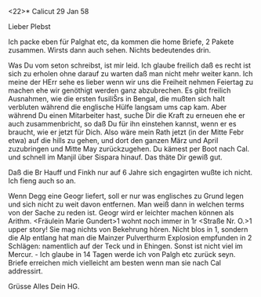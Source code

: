 <22>* Calicut 29 Jan 58

Lieber Plebst

Ich packe eben für Palghat etc, da kommen die home Briefe, 2 Pakete zusammen. Wirsts dann auch sehen. Nichts bedeutendes drin.

Was Du vom seton schreibst, ist mir leid. Ich glaube freilich daß es recht ist sich zu erholen ohne darauf zu warten daß man nicht mehr weiter kann. Ich meine der HErr sehe es lieber wenn wir uns die Freiheit nehmen Feiertag zu machen ehe wir genöthigt werden ganz abzubrechen. Es gibt freilich Ausnahmen, wie die ersten fusiliŠrs in Bengal, die mußten sich halt verbluten während die englische Hülfe langsam ums cap kam. Aber während Du einen Mitarbeiter hast, suche Dir die Kraft zu erneuen ehe er auch zusammenbricht, so daß Du für ihn einstehen kannst, wenn er es braucht, wie er jetzt für Dich. Also wäre mein Rath jetzt (in der Mitte Febr etwa) auf die hills zu gehen, und dort den ganzen März und April zuzubringen und Mitte May zurückzugehen. Du kämest per Boot nach Cal. und schnell im Manjil über Sispara hinauf. Das thäte Dir gewiß gut.

Daß die Br Hauff und Finkh nur auf 6 Jahre sich engagirten wußte ich nicht. Ich fieng auch so an.

Wenn Degg eine Geogr liefert, soll er nur was englisches zu Grund legen und sich nicht zu weit davon entfernen. Man weiß dann in welchen terms von der Sache zu reden ist. Geogr wird er leichter machen können als Arithm. 
<Fräulein Marie Gundert>1 wohnt noch immer in <Hohe>1r <Straße Nr. O.>1 upper story! Sie mag nichts von Bekehrung hören. Nicht blos in <Stuttgart>1, sondern die Alp entlang hat man die Mainzer Pulverthurm Explosion empfunden in 2 Schlägen: namentlich auf der Teck und in Ehingen. Sonst ist nicht viel im Mercur. - Ich glaube in 14 Tagen werde ich von Palgh etc zurück seyn. Briefe erreichen mich vielleicht am besten wenn man sie nach Cal addressirt.

Grüsse Alles
 Dein HG.


